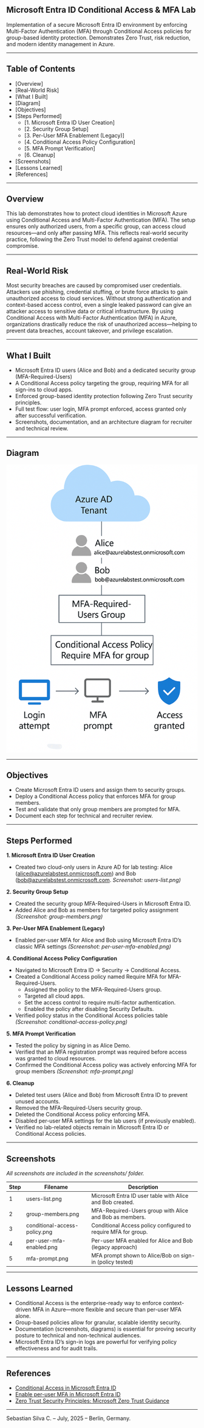 ## Microsoft Entra ID Conditional Access & MFA Lab

Implementation of a secure Microsoft Entra ID environment by enforcing Multi-Factor Authentication (MFA) through Conditional Access policies for group-based identity protection. Demonstrates Zero Trust, risk reduction, and modern identity management in Azure.

---

## Table of Contents

- [Overview]
- [Real-World Risk]
- [What I Built]
- [Diagram]
- [Objectives]
- [Steps Performed]
  - [1. Microsoft Entra ID User Creation]
  - [2. Security Group Setup]
  - [3. Per-User MFA Enablement (Legacy)]
  - [4. Conditional Access Policy Configuration]
  - [5. MFA Prompt Verification]
  - [6. Cleanup]
- [Screenshots]
- [Lessons Learned]
- [References]

---

## Overview

This lab demonstrates how to protect cloud identities in Microsoft Azure using Conditional Access and Multi-Factor Authentication (MFA). The setup ensures only authorized users, from a specific group, can access cloud resources—and only after passing MFA. This reflects real-world security practice, following the Zero Trust model to defend against credential compromise.

---

## Real-World Risk

Most security breaches are caused by compromised user credentials. Attackers use phishing, credential stuffing, or brute force attacks to gain unauthorized access to cloud services. Without strong authentication and context-based access control, even a single leaked password can give an attacker access to sensitive data or critical infrastructure.
By using Conditional Access with Multi-Factor Authentication (MFA) in Azure, organizations drastically reduce the risk of unauthorized access—helping to prevent data breaches, account takeover, and privilege escalation.

---

## What I Built

- Microsoft Entra ID users (Alice and Bob) and a dedicated security group (MFA-Required-Users)
- A Conditional Access policy targeting the group, requiring MFA for all sign-ins to cloud apps.
- Enforced group-based identity protection following Zero Trust security principles.
- Full test flow: user login, MFA prompt enforced, access granted only after successful verification.
- Screenshots, documentation, and an architecture diagram for recruiter and technical review.

---

## Diagram

![Architecture Diagram](diagram.png)

---

## Objectives

- Create Microsoft Entra ID users and assign them to security groups.
- Deploy a Conditional Access policy that enforces MFA for group members.
- Test and validate that only group members are prompted for MFA.
- Document each step for technical and recruiter review.

---

## Steps Performed

**1. Microsoft Entra ID User Creation**
   - Created two cloud-only users in Azure AD for lab testing: Alice (alice@azurelabstest.onmicrosoft.com) and Bob (bob@azurelabstest.onmicrosoft.com. *Screenshot: users-list.png)*

**2. Security Group Setup**
   - Created the security group MFA-Required-Users in Microsoft Entra ID.
   - Added Alice and Bob as members for targeted policy assignment *(Screenshot: group-members.png)*

**3. Per-User MFA Enablement (Legacy)**
   - Enabled per-user MFA for Alice and Bob using Microsoft Entra ID’s classic MFA settings *(Screenshot: per-user-mfa-enabled.png)*

**4. Conditional Access Policy Configuration**
   - Navigated to Microsoft Entra ID → Security → Conditional Access.
   - Created a Conditional Access policy named Require MFA for MFA-Required-Users.
     - Assigned the policy to the MFA-Required-Users group.
     - Targeted all cloud apps.
     - Set the access control to require multi-factor authentication.
     - Enabled the policy after disabling Security Defaults.
   - Verified policy status in the Conditional Access policies table *(Screenshot: conditional-access-policy.png)*

**5. MFA Prompt Verification**
   - Tested the policy by signing in as Alice Demo.
   - Verified that an MFA registration prompt was required before access was granted to cloud resources.
   - Confirmed the Conditional Access policy was actively enforcing MFA for group members *(Screenshot: mfa-prompt.png)*

**6. Cleanup**
   - Deleted test users (Alice and Bob) from Microsoft Entra ID to prevent unused accounts.
   - Removed the MFA-Required-Users security group.
   - Deleted the Conditional Access policy enforcing MFA.
   - Disabled per-user MFA settings for the lab users (if previously enabled).
   - Verified no lab-related objects remain in Microsoft Entra ID or Conditional Access policies.

---

## Screenshots

*All screenshots are included in the screenshots/ folder.*

| Step | Filename                      | Description                                                   |
| ---- | ----------------------------- | ------------------------------------------------------------- |
| 1    | users-list.png                | Microsoft Entra ID user table with Alice and Bob created.     |
| 2    | group-members.png             | MFA-Required-Users group with Alice and Bob as members.       |
| 3    | conditional-access-policy.png | Conditional Access policy configured to require MFA for group.|
| 4    | per-user-mfa-enabled.png      | Per-user MFA enabled for Alice and Bob (legacy approach)      |
| 5    | mfa-prompt.png                | MFA prompt shown to Alice/Bob on sign-in (policy tested)      |

---

## Lessons Learned

- Conditional Access is the enterprise-ready way to enforce context-driven MFA in Azure—more flexible and secure than per-user MFA alone.
- Group-based policies allow for granular, scalable identity security.
- Documentation (screenshots, diagrams) is essential for proving security posture to technical and non-technical audiences.
- Microsoft Entra ID’s sign-in logs are powerful for verifying policy effectiveness and for audit trails.

---

## References

- [Conditional Access in Microsoft Entra ID](https://learn.microsoft.com/en-us/entra/identity/conditional-access/)
- [Enable per-user MFA in Microsoft Entra ID](https://learn.microsoft.com/en-us/entra/identity/authentication/tutorial-enable-azure-mfa)
- [Zero Trust Security Principles: Microsoft Zero Trust Guidance](https://www.microsoft.com/en-us/security/business/zero-trust)

---

Sebastian Silva C. – July, 2025 – Berlin, Germany.

